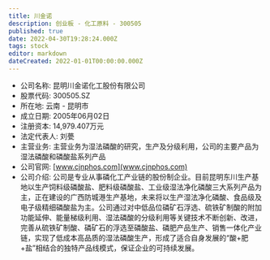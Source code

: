 ```yaml
---
title: 川金诺
description: 创业板 - 化工原料 - 300505
published: true
date: 2022-04-30T19:28:24.000Z
tags: stock
editor: markdown
dateCreated: 2022-01-01T00:00:00.000Z
---
```


- 公司名称: 昆明川金诺化工股份有限公司
- 股票代码: 300505.SZ
- 所在地: 云南 - 昆明市
- 成立日期: 2005年06月02日
- 注册资本: 14,979.407万元
- 法定代表人: 刘甍
- 主营业务: 主营业务为湿法磷酸的研究，生产及分级利用，公司的主要产品为湿法磷酸和磷酸盐系列产品
- 公司官网: [www.cjnphos.com](www.cjnphos.com)
- 公司介绍: 公司是专业从事磷化工产业链的股份制企业。目前昆明东川生产基地以生产饲料级磷酸盐、肥料级磷酸盐、工业级湿法净化磷酸三大系列产品为主，正在建设的广西防城港生产基地，未来将以生产湿法净化磷酸、食品级及电子级精细磷酸盐为主。公司通过对中低品位磷矿石浮选、硫铁矿制酸的附加功能延伸、能量梯级利用、湿法磷酸的分级利用等关键技术不断创新、改进，完善从硫铁矿制酸、磷矿石的浮选至磷酸盐、磷肥产品生产、销售一体化产业链，实现了低成本高品质的湿法磷酸生产，形成了适合自身发展的“酸+肥+盐”相结合的独特产品线模式，保证企业的可持续发展。


